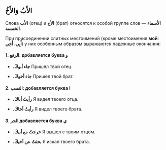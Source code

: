 ﻿الأَبُ وَالأَخُ
-
Слова **الأب** (отец) и **الأخ** (брат) относятся к особой группе слов — **الأسماء الخمسة**.  

При присоединении слитных местоимений (кроме местоимения **мой**: **أَبِي، أَخِي**) у них особенным образом выражаются падежные окончания:

#### 1. الرفع: добавляется буква و

-   **.جاء أبوكَ**
Пришёл твой отец.
    
-   **.جاء أخوكَ**
Пришёл твой брат.
    

#### 2. النصب: добавляется буква ا
-   **.رأيتُ أباكَ**
Я видел твоего отца.
    
-   **.رأيتُ أخاكَ**
Я видел твоего брата.
    

#### 3. الجر добавляется буква ي

-   **.خرجتُ مع أبيكَ**
Я вышел с твоим отцом.
    
-   **.بحثتُ عن أخيكَ**
Я искал твоего брата.
    


